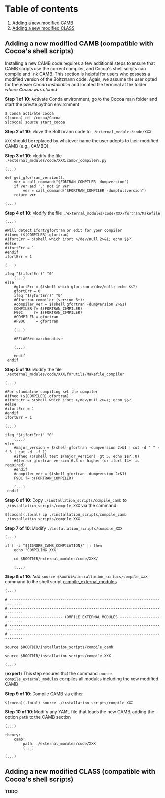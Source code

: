# Table of contents
1. [Adding a new modified CAMB](#appendix_new_camb)
2. [Adding a new modified CLASS](#appendix_new_class)
 
## Adding a new modified CAMB (compatible with Cocoa's shell scripts) <a name="appendix_new_camb"></a> 

Installing a new CAMB code requires a few additional steps to ensure that CAMB scripts use the correct compiler, and Cocoa's shell scripts can compile and link CAMB. This section is helpful for users who possess a modified version of the Boltzmann code. Again, we assume the user opted for the easier *Conda installation* and located the terminal at the folder *where Cocoa was cloned*

**Step 1 of 10**: Activate Conda environment, go to the Cocoa main folder and start the private python environment

    $ conda activate cocoa
    $(cocoa) cd ./cocoa/Cocoa
    $(cocoa) source start_cocoa
    
**Step 2 of 10**: Move the Boltzmann code to `./external_modules/code/XXX`

`XXX` should be replaced by whatever name the user adopts to their modified CAMB (e.g., CAMBQ). 
    
**Step 3 of 10**: Modify the file `./external_modules/code/XXX/camb/_compilers.py` 
    
    (...)
    
    def get_gfortran_version():
        ver = call_command("$FORTRAN_COMPILER -dumpversion")
        if ver and '.' not in ver:
            ver = call_command("$FORTRAN_COMPILER -dumpfullversion")
        return ver
    
    (...)
    
**Step 4 of 10**: Modify the file `./external_modules/code/XXX/fortran/Makefile`

    (...)
    
    #Will detect ifort/gfortran or edit for your compiler
    #ifneq ($(COMPILER),gfortran)
    #ifortErr = $(shell which ifort >/dev/null 2>&1; echo $$?)
    #else
    #ifortErr = 1
    #endif
    ifortErr = 1
    
    (...)
    
    ifeq "$(ifortErr)" "0"
        (...)
    else
        #gfortErr = $(shell which gfortran >/dev/null; echo $$?)
        gfortErr = 0
        ifeq "$(gfortErr)" "0"
        #Gfortran compiler (version 6+):
        #compiler_ver = $(shell gfortran -dumpversion 2>&1)
        COMPILER ?= $(FORTRAN_COMPILER)
        F90C     ?= $(FORTRAN_COMPILER)
        #COMPILER = gfortran
        #F90C     = gfortran
        
        (...)
        
        #FFLAGS+=-march=native
        
        (...)
        
        endif
     endif

**Step 5 of 10**: Modify the file `./external_modules/code/XXX/forutils/Makefile_compiler`

    (...)
    
    #For standalone compiling set the compiler
    #ifneq ($(COMPILER),gfortran)
    #ifortErr = $(shell which ifort >/dev/null 2>&1; echo $$?)
    #else
    #ifortErr = 1
    #endif
    ifortErr = 1
    
    (...)
    
    ifeq "$(ifortErr)" "0"
        (...)
    else
        #major_version = $(shell gfortran -dumpversion 2>&1 | cut -d " " -f 3 | cut -d. -f 1)
        #ifneq ($(shell test $(major_version) -gt 5; echo $$?),0)
        #$(error gfortran version 6.3 or higher (or ifort 14+) is required)
        #endif
        #compiler_ver = $(shell gfortran -dumpversion 2>&1)
        F90C ?= $(FORTRAN_COMPILER)
        
        (...)
     endif

**Step 6 of 10**: Copy `./installation_scripts/compile_camb` to `./installation_scripts/compile_XXX` via the command.

    $(cocoa)(.local) cp ./installation_scripts/compile_camb ./installation_scripts/compile_XXX

**Step 7 of 10**: Modify `./installation_scripts/compile_XXX`

    (...)
    
    if [ -z "${IGNORE_CAMB_COMPILATION}" ]; then
        echo 'COMPILING XXX'

        cd $ROOTDIR/external_modules/code/XXX/
        
        (...)

**Step 8 of 10**: Add `source $ROOTDIR/installation_scripts/compile_XXX` command to the shell script [compile_external_modules](https://github.com/CosmoLike/cocoa/blob/main/Cocoa/compile_external_modules)

    (...)
    
    # ----------------------------------------------------------------------------
    # ----------------------------------------------------------------------------
    # ------------------------ COMPILE EXTERNAL MODULES --------------------------
    # ----------------------------------------------------------------------------
    # ----------------------------------------------------------------------------

    source $ROOTDIR/installation_scripts/compile_camb
    
    source $ROOTDIR/installation_scripts/compile_XXX
    
    (...)

(**expert**) This step ensures that the command `source compile_external_modules` compiles all modules including the new modified CAMB

**Step 9 of 10**: Compile CAMB via either 

    $(cocoa)(.local) source ./installation_scripts/compile_XXX
 
**Step 10 of 10**: Modify any YAML file that loads the new CAMB, adding the option `path` to the CAMB section

    (...)
    
    theory:
        camb:
            path: ./external_modules/code/XXX   
            (...)
    
    (...)

## Adding a new modified CLASS (compatible with Cocoa's shell scripts) <a name="appendix_new_class"></a> 

**TODO**
